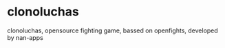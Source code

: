 clonoluchas
===========

clonoluchas, opensource fighting game, bassed on openfights, developed by nan-apps
